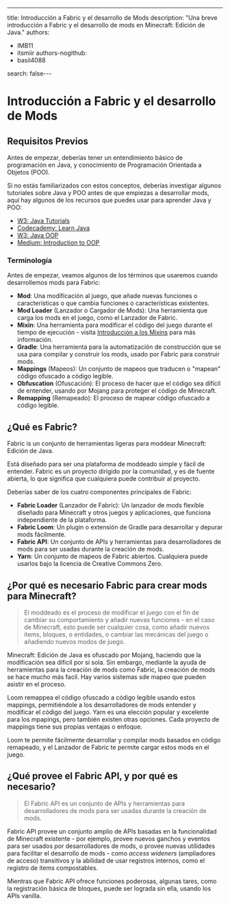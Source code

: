 ---
title: Introducción a Fabric y el desarrollo de Mods
description: "Una breve introducción a Fabric y el desarrollo de mods en Minecraft: Edición de Java."
authors:
  - IMB11
  - itsmiir
authors-nogithub:
  - basil4088

search: false---

# Introducción a Fabric y el desarrollo de Mods

## Requisitos Previos

Antes de empezar, deberías tener un entendimiento básico de programación en Java, y conocimiento de Programación Orientada a Objetos (POO).

Si no estás familiarizados con estos conceptos, deberías investigar algunos tutoriales sobre Java y POO antes de que empiezas a desarrollar mods, aquí hay algunos de los recursos que puedes usar para aprender Java y POO:

- [W3: Java Tutorials](https://www.w3schools.com/java/)
- [Codecademy: Learn Java](https://www.codecademy.com/learn/learn-java)
- [W3: Java OOP](https://www.w3schools.com/java/java_oop.asp)
- [Medium: Introduction to OOP](https://medium.com/@Adekola_Olawale/beginners-guide-to-object-oriented-programming-a94601ea2fbd)

### Terminología

Antes de empezar, veamos algunos de los términos que usaremos cuando desarrollemos mods para Fabric:

- **Mod**: Una modificación al juego, que añade nuevas funciones o características o que cambia funciones o características existentes.
- **Mod Loader** (Lanzador o Cargador de Mods): Una herramienta que carga los mods en el juego, como el Lanzador de Fabric.
- **Mixin**: Una herramienta para modificar el código del juego durante el tiempo de ejecución - visita [Introducción a los Mixins](https://fabricmc.net/wiki/tutorial:mixin_introduction) para más información.
- **Gradle**: Una herramienta para la automatización de construcción que se usa para compilar y construir los mods, usado por Fabric para construir mods.
- **Mappings** (Mapeos): Un conjunto de mapeos que traducen o "mapean" código ofuscado a código legible.
- **Obfuscation** (Ofuscación): El proceso de hacer que el código sea difícil de entender, usando por Mojang para proteger el código de Minecraft.
- **Remapping** (Remapeado): El proceso de mapear código ofuscado a código legible.

## ¿Qué es Fabric?

Fabric is un conjunto de herramientas ligeras para moddear Minecraft: Edición de Java.

Está diseñado para ser una plataforma de moddeado simple y fácil de entender. Fabric es un proyecto dirigido por la comunidad, y es de fuente abierta, lo que significa que cualquiera puede contribuir al proyecto.

Deberías saber de los cuatro componentes principales de Fabric:

- **Fabric Loader** (Lanzador de Fabric): Un lanzador de mods flexible diseñado para Minecraft y otros juegos y aplicaciones, que funciona independiente de la plataforma.
- **Fabric Loom**: Un plugin o extensión de Gradle para desarrollar y depurar mods fácilmente.
- **Fabric API**: Un conjunto de APIs y herramientas para desarrolladores de mods para ser usadas durante la creación de mods.
- **Yarn**: Un conjunto de mapeos de Fabric abiertos. Cualquiera puede usarlos bajo la licencia de Creative Commons Zero.

## ¿Por qué es necesario Fabric para crear mods para Minecraft?

> El moddeado es el proceso de modificar el juego con el fin de cambiar su comportamiento y añadir nuevas funciones - en el caso de Minecraft, esto puede ser cualquier cosa, como añadir nuevos items, bloques, o entidades, o cambiar las mecánicas del juego o añadiendo nuevos modos de juego.

Minecraft: Edición de Java es ofuscado por Mojang, haciendo que la modificación sea dificil por sí sola. Sin embargo, mediante la ayuda de herramientas para la creación de mods como Fabric, la creación de mods se hace mucho más facil. Hay varios sistemas sde mapeo que pueden asistir en el proceso.

Loom remappea el código ofuscado a código legible usando estos mappings, permitiéndole a los desarrolladores de mods entender y modificar el código del juego. Yarn es una elección popular y excelente para los mpapings, pero también existen otras opciones. Cada proyecto de mappings tiene sus propias ventajas o enfoque.

Loom te permite fácilmente desarrollar y compilar mods basados en código remapeado, y el Lanzador de Fabric te permite cargar estos mods en el juego.

## ¿Qué provee el Fabric API, y por qué es necesario?

> El Fabric API es un conjunto de APIs y herramientas para desarrolladores de mods para ser usadas durante la creación de mods.

Fabric API provee un conjunto amplio de APIs basadas en la funcionalidad de Minecraft existente - por ejemplo, provee nuevos ganchos y eventos para ser usados por desarrolladores de mods, o provee nuevas utilidades para facilitar el desarrollo de mods - como _access wideners_ (ampliadores de acceso) transitivos y la abilidad de usar registros internos, como el registro de items compostables.

Mientras que Fabric API ofrece funciones poderosas, algunas tares, como la registración básica de bloques, puede ser lograda sin ella, usando los APIs vanilla.
